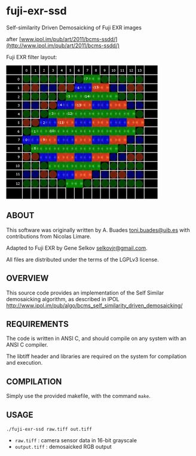 fuji-exr-ssd
============

Self-similarity Driven Demosaicking of Fuji EXR images

after [www.ipol.im/pub/art/2011/bcms-ssdd/](http://www.ipol.im/pub/art/2011/bcms-ssdd/)

Fuji EXR filter layout:

<img src="doc/image/fuji-cfm.png" width="405" height="357" />


## ABOUT

This software was originally written by A. Buades <toni.buades@uib.es>
with contributions from Nicolas Limare.

Adapted to Fuji EXR by Gene Selkov <selkovjr@gmail.com>.

All files are distributed under the terms of the LGPLv3 license.


## OVERVIEW

This source code provides an implementation of the Self Similar
demosaicking algorithm, as described in IPOL
  http://www.ipol.im/pub/algo/bcms_self_similarity_driven_demosaicking/


## REQUIREMENTS

The code is written in ANSI C, and should compile on any system with
an ANSI C compiler.

The libtiff header and libraries are required on the system for
compilation and execution.



## COMPILATION

Simply use the provided makefile, with the command `make`.



## USAGE

```
./fuji-exr-ssd raw.tiff out.tiff
```

* `raw.tiff`  :  camera sensor data in 16-bit grayscale
* `output.tiff` :  demosaicked RGB output
